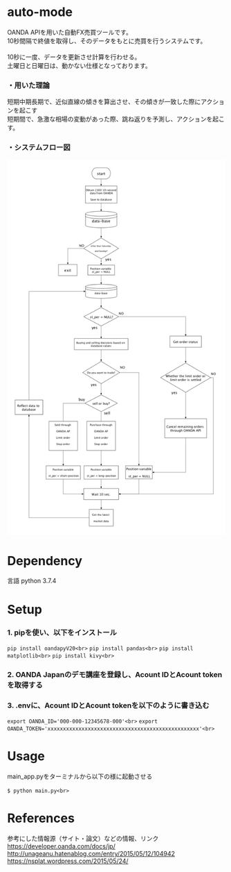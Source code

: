 # auto-mode
OANDA APIを用いた自動FX売買ツールです。<br>
10秒間隔で終値を取得し、そのデータをもとに売買を行うシステムです。<br>  
10秒に一度、データを更新させ計算を行わせる。<br>
土曜日と日曜日は、動かない仕様となっております。<br>
### ・用いた理論
短期中期長期で、近似直線の傾きを算出させ、その傾きが一致した際にアクションを起こす<br>
短期間で、急激な相場の変動があった際、跳ね返りを予測し、アクションを起こす。<br>

### ・システムフロー図
![raw md](https://github.com/kaito040406/auto-mode/blob/master/images/flow.png)

# Dependency
言語 python 3.7.4

# Setup
### 1. pipを使い、以下をインストール

`pip install oandapyV20<br>`
`pip install pandas<br>`
`pip install matplotlib<br>`
`pip install kivy<br>`

### 2. OANDA Japanのデモ講座を登録し、Acount IDとAcount tokenを取得する

### 3. .envに、Acount IDとAcount tokenを以下のように書き込む
`export OANDA_ID='000-000-12345678-000'<br>`
`export OANDA_TOKEN='xxxxxxxxxxxxxxxxxxxxxxxxxxxxxxxxxxxxxxxxxxxxxxxxx'<br>`


# Usage
main_app.pyをターミナルから以下の様に起動させる<br>

`$ python main.py<br>`


# References
参考にした情報源（サイト・論文）などの情報、リンク<br>
https://developer.oanda.com/docs/jp/<br>
http://unageanu.hatenablog.com/entry/2015/05/12/104942<br>
https://nsplat.wordpress.com/2015/05/24/